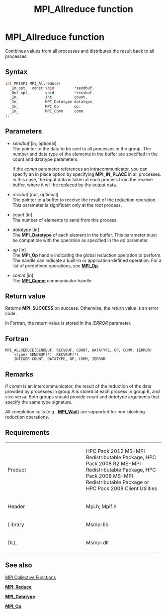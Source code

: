 ﻿---
title: MPI_Allreduce function
TOCTitle: MPI_Allreduce function
ms:assetid: 4ff26760-0a3f-4927-8c8d-ac7d7f662039
ms:mtpsurl: https://msdn.microsoft.com/en-us/library/Dn502503(v=VS.85)
ms:contentKeyID: 59360775
ms.date: 03/28/2018
mtps_version: v=VS.85
f1_keywords:
- MPI_ALLREDUCE
- mpif/MPI_Allreduce
- mpi/MPI_ALLREDUCE
dev_langs:
- C++
- C
api_location:
- Msmpi.dll
api_name:
- MPI_Allreduce
api_type:
- DLLExport
product:
- Windows
topic_type:
- apiref
- kbSyntax
product_family_name: VS
ROBOTS: INDEX,FOLLOW
---

# MPI\_Allreduce function

Combines values from all processes and distributes the result back to all processes.

## Syntax

``` c++
int MPIAPI MPI_Allreduce(
  _In_opt_  const void         *sendbuf,
  _Out_opt_       void         *recvbuf,
  _In_            int          count,
  _In_            MPI_Datatype datatype,
  _In_            MPI_Op       op,
  _In_            MPI_Comm     comm
);
```

## Parameters

  - *sendbuf* \[in, optional\]  
    The pointer to the data to be sent to all processes in the group. The number and data type of the elements in the buffer are specified in the count and datatype parameters.
    
    If the *comm* parameter references an intracommunicator, you can specify an in place option by specifying **MPI\_IN\_PLACE** in all processes. In this case, the input data is taken at each process from the receive buffer, where it will be replaced by the output data.

  - *recvbuf* \[out, optional\]  
    The pointer to a buffer to receive the result of the reduction operation. This parameter is significant only at the root process.

  - *count* \[in\]  
    The number of elements to send from this process.

  - *datatype* \[in\]  
    The **MPI\_Datatype** of each element in the buffer. This parameter must be compatible with the operation as specified in the *op* parameter.

  - *op* \[in\]  
    The **MPI\_Op** handle indicating the global reduction operation to perform. The handle can indicate a built-in or application-defined operation. For a list of predefined operations, see [**MPI\_Op**](mpi-op-enumeration.md).

  - *comm* \[in\]  
    The [**MPI\_Comm**](mpi-comm-enumeration.md) communicator handle.

## Return value

Returns **MPI\_SUCCESS** on success. Otherwise, the return value is an error code.

In Fortran, the return value is stored in the *IERROR* parameter.

## Fortran

    MPI_ALLREDUCE(SENDBUF, RECVBUF, COUNT, DATATYPE, OP, COMM, IERROR)
        <type> SENDBUF(*), RECVBUF(*)
        INTEGER COUNT, DATATYPE, OP, COMM, IERROR

## Remarks

If *comm* is an intercommunicator, the result of the reduction of the data provided by processes in group A is stored at each process in group B, and vice versa. Both groups should provide *count* and *datatype* arguments that specify the same type signature.

All completion calls (e.g., [**MPI\_Wait**](mpi-wait-function.md)) are supported for non-blocking reduction operations.

## Requirements

<table>
<colgroup>
<col style="width: 50%" />
<col style="width: 50%" />
</colgroup>
<tbody>
<tr class="odd">
<td><p>Product</p></td>
<td><p>HPC Pack 2012 MS-MPI Redistributable Package, HPC Pack 2008 R2 MS-MPI Redistributable Package, HPC Pack 2008 MS-MPI Redistributable Package or HPC Pack 2008 Client Utilities</p></td>
</tr>
<tr class="even">
<td><p>Header</p></td>
<td>Mpi.h;
Mpif.h</td>
</tr>
<tr class="odd">
<td><p>Library</p></td>
<td>Msmpi.lib</td>
</tr>
<tr class="even">
<td><p>DLL</p></td>
<td>Msmpi.dll</td>
</tr>
</tbody>
</table>


## See also

[MPI Collective Functions](mpi-collective-functions.md)

[**MPI\_Reduce**](mpi-reduce-function.md)

[**MPI\_Datatype**](mpi-datatype-enumeration.md)

[**MPI\_Op**](mpi-op-enumeration.md)

